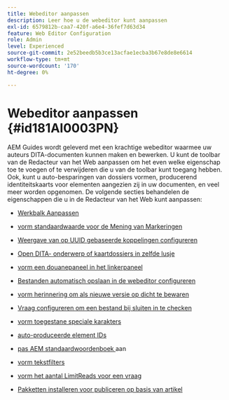```yaml
---
title: Webeditor aanpassen
description: Leer hoe u de webeditor kunt aanpassen
exl-id: 6579812b-caa7-420f-a6e4-36fef7d63d34
feature: Web Editor Configuration
role: Admin
level: Experienced
source-git-commit: 2e52beedb5b3ce13acfae1ecba3b67e8de8e6614
workflow-type: tm+mt
source-wordcount: '170'
ht-degree: 0%

---
```


# Webeditor aanpassen {#id181AI0003PN}

AEM Guides wordt geleverd met een krachtige webeditor waarmee uw auteurs DITA-documenten kunnen maken en bewerken. U kunt de toolbar van de Redacteur van het Web aanpassen om het even welke eigenschap toe te voegen of te verwijderen die u van de toolbar kunt toegang hebben. Ook, kunt u auto-besparingen van dossiers vormen, producerend identiteitskaarts voor elementen aangezien zij in uw documenten, en veel meer worden opgenomen. De volgende secties behandelen de eigenschappen die u in de Redacteur van het Web kunt aanpassen:

- [Werkbalk Aanpassen](conf-web-editor-customize-toolbar.md)

- [ vorm standaardwaarde voor de Mening van Markeringen ](configure-default-value-tags-view.md)

- [Weergave van op UUID gebaseerde koppelingen configureren](conf-uuid-based-links.md)

- [ Open DITA- onderwerp of kaartdossiers in zelfde lusje ](open-dita-files-same-tab.md)

- [ vorm een douanepaneel in het linkerpaneel ](configure-custom-panel.md)

- [Bestanden automatisch opslaan in de webeditor configureren](auto-save-in-editor.md)

- [ vorm herinnering om als nieuwe versie op dicht te bewaren ](conf-save-as-new-version-close.md)

- [Vraag configureren om een bestand bij sluiten in te checken](conf-checkin-file-close.md)

- [ vorm toegestane speciale karakters ](conf-special-chars.md)

- [ auto-produceerde element IDs ](auto-generate-ids.md)

- [ pas AEM standaardwoordenboek ](customize-aem-custom-dictionary.md) aan

- [ vorm tekstfilters ](config-text-filters.md)

- [ vorm het aantal LimitReads voor een vraag ](conf-query-limitreads.md)

- [Pakketten installeren voor publiceren op basis van artikel](configure-article-based-publishing.md)

